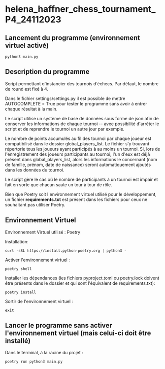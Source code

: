 # helena_haffner_chess_tournament_P4_24112023

## Lancement du programme (environnement virtuel activé)
```shell
python3 main.py
```

## Description du programme
Script permettant d'instancier des tournois d'échecs.
Par défaut, le nombre de round est fixé à 4.

Dans le fichier settings/settings.py il est possible de mettre AUTOCOMPLETE = True pour tester le programme sans avoir
à entrer chaque résultat à la main.

Le script utilise un système de base de données sous forme de json afin de conserver les informations de chaque tournoi
-- avec possibilité d'arrêter le script et de reprendre le tournoi un autre jour par exemple.

Le nombre de points accumulés au fil des tournoi par chaque joueur est compatibilisé dans le dossier global_players_list.
Le fichier s'y trouvant répertorie tous les joueurs ayant participés à au moins un tournoi.
Si, lors de l'enregistrement des joueurs participants au tournoi, l'un d'eux est déjà présent dans global_players_list,
alors les informations le concernant (nom de famille, prénom, date de naissance) seront automatiquement ajoutés dans 
les données du tournoi.

Le script gère le cas où le nombre de participants à un tournoi est impair et fait en sorte que chacun saute un tour à
tour de rôle.


Bien que Poetry soit l'environnement virtuel utilisé pour le développement, un fichier **requirements.txt** est présent
dans les fichiers pour ceux ne souhaitant pas utiliser Poetry.


## Environnement Virtuel
Environnement Virtuel utilisé : Poetry

Installation:
```shell
curl -sSL https://install.python-poetry.org | python3 - 
```

Activer l'environnement virtuel : 
```shell
poetry shell
```
Installer les dépendances (les fichiers pyproject.toml ou poetry.lock doivent être présents dans le dossier et qui sont
l'équivalent de requirements.txt): 
```shell
poetry install 
```
Sortir de l'environnement virtuel : 
```shell
exit
```

## Lancer le programme sans activer l'environnement virtuel (mais celui-ci doit être installé)
Dans le terminal, à la racine du projet :
```shell
poetry run python3 main.py
```
